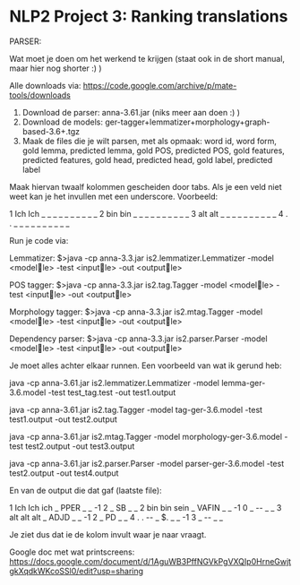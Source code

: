 # NLP2 Project 3: Ranking translations

PARSER:

Wat moet je doen om het werkend te krijgen (staat ook in de short manual, maar hier nog shorter :) )

Alle downloads via: https://code.google.com/archive/p/mate-tools/downloads

1) Download de parser: anna-3.61.jar (niks meer aan doen :) )
2) Download de models: ger-tagger+lemmatizer+morphology+graph-based-3.6+.tgz	
3) Maak de files die je wilt parsen, met als opmaak: 
word id, word form, gold lemma, predicted lemma, gold POS, predicted POS, gold features, predicted features, gold head, predicted head, gold label, predicted label

Maak hiervan twaalf kolommen gescheiden door tabs. Als je een veld niet weet kan je het invullen met een underscore. Voorbeeld: 

1	Ich	Ich	_	_	_	_	_	_	_	_	_	_
2	bin	bin	_	_	_	_	_	_	_	_	_	_
3	alt	alt	_	_	_	_	_	_	_	_	_	_
4	.	.	_	_	_	_	_	_	_	_	_	_

Run je code via: 

Lemmatizer:
$>java -cp anna-3.3.jar is2.lemmatizer.Lemmatizer -model <modelle>
-test <inputle> -out <outputle>

POS tagger:
$>java -cp anna-3.3.jar is2.tag.Tagger -model <modelle> -test <inputle>
-out <outputle>

Morphology tagger:
$>java -cp anna-3.3.jar is2.mtag.Tagger -model <modelle> -test <inputle>
-out <outputle>

Dependency parser:
$>java -cp anna-3.3.jar is2.parser.Parser -model <modelle> -test <inputle>
-out <outputle>

Je moet alles achter elkaar runnen.
Een voorbeeld van wat ik gerund heb:

java -cp anna-3.61.jar is2.lemmatizer.Lemmatizer -model lemma-ger-3.6.model -test test_tag.test -out test1.output

java -cp anna-3.61.jar is2.tag.Tagger -model tag-ger-3.6.model -test test1.output -out test2.output

java -cp anna-3.61.jar is2.mtag.Tagger -model morphology-ger-3.6.model -test test2.output -out test3.output

java -cp anna-3.61.jar is2.parser.Parser -model parser-ger-3.6.model -test test2.output -out test4.output

En van de output die dat gaf (laatste file):

1	Ich	Ich	ich	_	PPER	_	_	-1	2	_	SB	_	_
2	bin	bin	sein	_	VAFIN	_	_	-1	0	_	--	_	_
3	alt	alt	alt	_	ADJD	_	_	-1	2	_	PD	_	_
4	.	.	--	_	$.	_	_	-1	3	_	--	_	_

Je ziet dus dat ie de kolom invult waar je naar vraagt.

Google doc met wat printscreens: 
https://docs.google.com/document/d/1AguWB3PffNGVkPgVXQIp0HrneGwjtgkXqdkWKcoSSl0/edit?usp=sharing